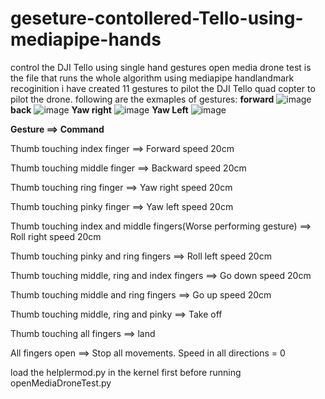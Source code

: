 # geseture-contollered-Tello-using-mediapipe-hands
control the DJI Tello using single hand gestures
open media drone test is the file that runs the whole algorithm
using mediapipe handlandmark recoginition i have created 11 gestures to pilot the DJI Tello quad copter to pilot the drone.
following are the exmaples of gestures:
**forward**
![image](https://user-images.githubusercontent.com/44557919/116989163-4884d180-acc9-11eb-9e10-e34de6d7e3d9.png)
**back**
![image](https://user-images.githubusercontent.com/44557919/116989215-5c303800-acc9-11eb-8942-5482b401f781.png)
**Yaw right**
![image](https://user-images.githubusercontent.com/44557919/116989280-766a1600-acc9-11eb-845c-3ac016e66e5f.png)
**Yaw Left**
![image](https://user-images.githubusercontent.com/44557919/116989326-841f9b80-acc9-11eb-9d3f-d9ed51de0bd0.png)

**Gesture	==> Command**

Thumb touching index finger	==> Forward speed 20cm

Thumb touching middle finger ==>	Backward speed 20cm

Thumb touching ring finger ==>	Yaw right speed 20cm

Thumb touching pinky finger ==>	Yaw left  speed 20cm

Thumb touching index and middle fingers(Worse performing gesture) ==>	Roll right speed 20cm

Thumb touching pinky and ring fingers	 ==> Roll left speed 20cm

Thumb touching middle, ring and index fingers ==>	Go down speed 20cm

Thumb touching middle and ring fingers	==> Go up speed 20cm

Thumb touching middle, ring and pinky ==>	Take off

Thumb touching all fingers	==> land

All fingers open	==> Stop all movements. Speed in all directions = 0


load the helplermod.py in the kernel first before running openMediaDroneTest.py

